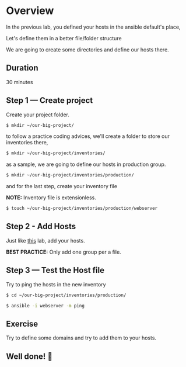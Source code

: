 <link rel='stylesheet' href='../assets/css/main.css'/>

# Overview

In the previous lab, you defined your hosts in the ansible default's place,

Let's define them in a better file/folder structure

We are going to create some directories and define our hosts there.

## Duration

30 minutes


## Step 1 — Create project

Create your project folder.

```bash
$ mkdir ~/our-big-project/
```

to follow a practice coding advices, we'll create a folder to store our inventories there,

```bash
$ mkdir ~/our-big-project/inventories/
```
 
as a sample, we are going to define our hosts in production group.

```bash
$ mkdir ~/our-big-project/inventories/production/
```

and for the last step, create your inventory file

**NOTE:** Inventory file is extensionless.

```bash
$ touch ~/our-big-project/inventories/production/webserver
```

## Step 2 - Add Hosts

Just like [this](Configure-Inventory.md) lab, add your hosts.

**BEST PRACTICE:** Only add one group per a file.

## Step 3 — Test the Host file

Try to ping the hosts in the new inventory

```bash
$ cd ~/our-big-project/inventories/production/

$ ansible -i webserver -m ping
```

## Exercise

Try to define some domains and try to add them to your hosts.


## Well done! 👏